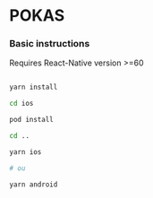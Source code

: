 # POKAS

### Basic instructions

Requires React-Native version >=60

```bash

yarn install

cd ios

pod install

cd ..

yarn ios

# ou

yarn android
```
